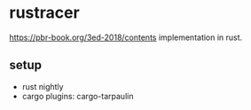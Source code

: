 # rustracer

https://pbr-book.org/3ed-2018/contents implementation in rust.

## setup

* rust nightly
* cargo plugins: cargo-tarpaulin